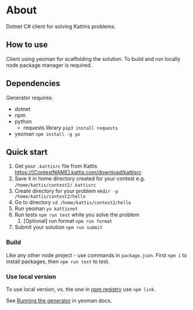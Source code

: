 # About 

Dotnet C# client for solving Kattins problems.

## How to use

Client using yeoman for scaffolding the solution. To build and run locally node package manager is required.

## Dependencies

Generator requires:

* dotnet
* npm
* python
  * requests library `pip3 install requests`
* yeoman `npm install -g yo`

## Quick start

1. Get your `.kattisrc` file from Kattis [https://[ContestNAME].kattis.com/download/kattisrc](https://[ContestNAME].kattis.com/download/kattisrc)
2. Save it in home directory created for your contest e.g. `/home/kattis/contest2/.kattisrc`
3. Create directory for your problem `mkdir -p /home/kattis/contest2/hello`
4. Go to directory `cd /home/kattis/contest2/hello`
5. Run yeoman `yo kattisnet`
6. Run tests `npm run test` while you solve the problem
   1. [Optional] run format `npm run format`
7. Submit your solution `npm run submit`

### Build

Like any other node project - use commands in `package.json`. First `npm i` to install packages, then `npm run test` to test.

### Use local version

To use local version, vs. the one in [npm registry](https://www.npmjs.com/package/generator-kattisnet) use `npm link`.

See [Running the generator](https://yeoman.io/authoring/index.html) in yeoman docs.


